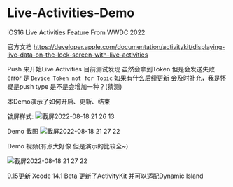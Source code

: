 # Live-Activities-Demo
iOS16 Live Activities Feature From WWDC 2022

官方文档 https://developer.apple.com/documentation/activitykit/displaying-live-data-on-the-lock-screen-with-live-activities

Push 来开始Live Activities 目前测试发现 虽然会拿到Token 但是会发送失败 error 是 `Device Token not for Topic`
如果有什么后续更新 会及时补充，我是怀疑是push type 是不是会增加一种？(猜测)

本Demo演示了如何开启、更新、结束

锁屏样式:
![截屏2022-08-18 21 26 13](https://user-images.githubusercontent.com/6234801/185406411-e2fda553-a0a1-45d3-94b3-9fc1d2f261d2.png)

Demo 截图
![截屏2022-08-18 21 27 22](https://user-images.githubusercontent.com/6234801/185406663-53ead682-bbd8-49fc-8e67-7edfd9bf1189.png)

Demo 视频(有点大好像 但是演示的比较全~)

![截屏2022-08-18 21 27 22](https://user-images.githubusercontent.com/6234801/185406663-53ead682-bbd8-49fc-8e67-7edfd9bf1189.png)

9.15更新
Xcode 14.1 Beta 更新了ActivityKit 并可以适配Dynamic Island



